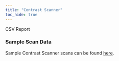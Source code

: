 ```yaml
---
title: "Contrast Scanner"
toc_hide: true
---
```

CSV Report

### Sample Scan Data
Sample Contrast Scanner scans can be found [here](https://github.com/DefectDojo/django-DefectDojo/tree/master/unittests/scans/contrast).
